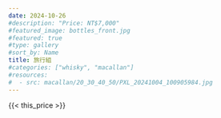 ```yaml
---
date: 2024-10-26
#description: "Price: NT$7,000"
#featured_image: bottles_front.jpg
#featured: true
#type: gallery
#sort_by: Name
title: 旅行組
#categories: ["whisky", "macallan"]
#resources:
#  - src: macallan/20_30_40_50/PXL_20241004_100905984.jpg
---
```

{{< this_price >}}

